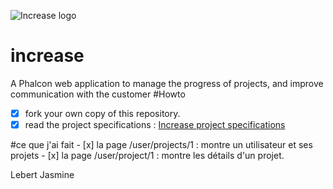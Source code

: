 ![Increase logo](http://open-beer.kobject.net/img/Increase.png "Increase logo")
# increase
A Phalcon web application to manage the progress of projects, and improve communication with the customer
#Howto

- [x] fork your own copy of this repository.
- [x] read the project specifications : [Increase project specifications](http://slamwiki.kobject.net/slam4/php/phalcon/project/increase/)

#ce que j'ai fait
	- [x] la page /user/projects/1 : montre un utilisateur et ses projets
	- [x] la page /user/project/1 : montre les détails d'un projet.
	
	
Lebert Jasmine